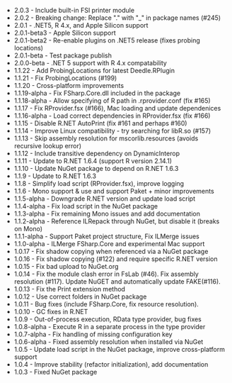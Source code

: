 * 2.0.3 - Include built-in FSI printer module
* 2.0.2 - Breaking change: Replace "." with "_" in package names (#245) 
* 2.0.1 - .NET5, R 4.x, and Apple Silicon support
* 2.0.1-beta3 - Apple Silicon support
* 2.0.1-beta2 - Re-enable plugins on .NET5 release (fixes probing locations)
* 2.0.1-beta - Test package publish
* 2.0.0-beta - .NET 5 support with R 4.x compatability
* 1.1.22 - Add ProbingLocations for latest Deedle.RPlugin
* 1.1.21 - Fix ProbingLocations (#199)
* 1.1.20 - Cross-platform improvements
* 1.1.19-alpha - Fix FSharp.Core.dll included in the package
* 1.1.18-alpha - Allow specifying of R path in .rprovider.conf (fix #165)
* 1.1.17 - Fix RProvider.fsx (#166), Mac loading and update dependenices
* 1.1.16-alpha - Load correct dependencies in RProvider.fsx (fix #166)
* 1.1.15 - Disable R.NET AutoPrint (fix #161 and perhaps #160)
* 1.1.14 - Improve Linux compatibility - try searching for libR.so (#157)
* 1.1.13 - Skip assembly resolution for mscorlib.resources (avoids recursive lookup error)
* 1.1.12 - Include transitive dependency on DynamicInterop
* 1.1.11 - Update to R.NET 1.6.4 (support R version 2.14.1)
* 1.1.10 - Update NuGet package to depend on R.NET 1.6.3
* 1.1.9 - Update to R.NET 1.6.3
* 1.1.8 - Simplify load script (RProvider.fsx), improve logging
* 1.1.6 - Mono support & use and support Paket + minor improvements
* 1.1.5-alpha - Downgrade R.NET version and update load script
* 1.1.4-alpha - Fix load script in the NuGet package
* 1.1.3-alpha - Fix remaining Mono issues and add documentation
* 1.1.2-alpha - Reference ILRepack through NuGet, but disable it (breaks on Mono)
* 1.1.1-alpha - Support Paket project structure, Fix ILMerge issues
* 1.1.0-alpha - ILMerge FSharp.Core and experimental Mac support
* 1.0.17 - Fix shadow copying when referenced via a NuGet package
* 1.0.16 - Fix shadow copying (#122) and require specific R.NET version
* 1.0.15 - Fix bad upload to NuGet.org
* 1.0.14 - Fix the module clash error in FsLab (#46). Fix assembly resolution (#117). Update NuGET and automatically update FAKE(#116).
* 1.0.13 - Fix the Print extension method
* 1.0.12 - Use correct folders in NuGet package
* 1.0.11 - Bug fixes (include FSharp.Core, fix resource resolution).
* 1.0.10 - GC fixes in R.NET
* 1.0.9 - Out-of-process execution, RData type provider, bug fixes
* 1.0.8-alpha - Execute R in a separate process in the type provider
* 1.0.7-alpha - Fix handling of missing configuration key
* 1.0.6-alpha - Fixed assembly resolution when installed via NuGet
* 1.0.5 - Update load script in the NuGet package, improve cross-platform support
* 1.0.4 - Improve stability (refactor initialization), add documentation
* 1.0.3 - Fixed NuGet package
